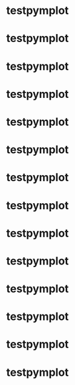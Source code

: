 # testpymplot
# testpymplot
# testpymplot
# testpymplot
# testpymplot
# testpymplot
# testpymplot
# testpymplot
# testpymplot
# testpymplot
# testpymplot
# testpymplot
# testpymplot
# testpymplot
